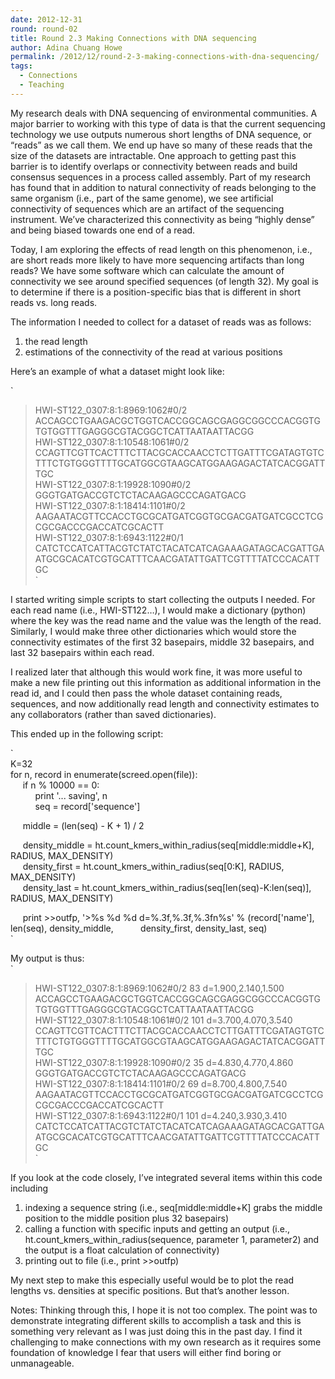 ```yaml
---
date: 2012-12-31
round: round-02
title: Round 2.3 Making Connections with DNA sequencing
author: Adina Chuang Howe
permalink: /2012/12/round-2-3-making-connections-with-dna-sequencing/
tags:
  - Connections
  - Teaching
---
```

My research deals with DNA sequencing of environmental communities. A major barrier to working with this type of data is that the current sequencing technology we use outputs numerous short lengths of DNA sequence, or &#8220;reads&#8221; as we call them. We end up have so many of these reads that the size of the datasets are intractable. One approach to getting past this barrier is to identify overlaps or connectivity between reads and build consensus sequences in a process called assembly. Part of my research has found that in addition to natural connectivity of reads belonging to the same organism (i.e., part of the same genome), we see artificial connectivity of sequences which are an artifact of the sequencing instrument. We&#8217;ve characterized this connectivity as being &#8220;highly dense&#8221; and being biased towards one end of a read.

Today, I am exploring the effects of read length on this phenomenon, i.e., are short reads more likely to have more sequencing artifacts than long reads? We have some software which can calculate the amount of connectivity we see around specified sequences (of length 32). My goal is to determine if there is a position-specific bias that is different in short reads vs. long reads.

The information I needed to collect for a dataset of reads was as follows:

1) the read length  
2) estimations of the connectivity of the read at various positions

Here&#8217;s an example of what a dataset might look like:

`<br />
>HWI-ST122_0307:8:1:8969:1062#0/2<br />
ACCAGCCTGAAGACGCTGGTCACCGGCAGCGAGGCGGCCCACGGTGTGTGGTTTGAGGGCGTACGGCTCATTAATAATTACGG<br />
>HWI-ST122_0307:8:1:10548:1061#0/2<br />
CCAGTTCGTTCACTTTCTTACGCACCAACCTCTTGATTTCGATAGTGTCTTTCTGTGGGTTTTGCATGGCGTAAGCATGGAAGAGACTATCACGGATTTGC<br />
>HWI-ST122_0307:8:1:19928:1090#0/2<br />
GGGTGATGACCGTCTCTACAAGAGCCCAGATGACG<br />
>HWI-ST122_0307:8:1:18414:1101#0/2<br />
AAGAATACGTTCCACCTGCGCATGATCGGTGCGACGATGATCGCCTCGCGCGACCCGACCATCGCACTT<br />
>HWI-ST122_0307:8:1:6943:1122#0/1<br />
CATCTCCATCATTACGTCTATCTACATCATCAGAAAGATAGCACGATTGAATGCGCACATCGTGCATTTCAACGATATTGATTCGTTTTATCCCACATTGC<br />
`

I started writing simple scripts to start collecting the outputs I needed. For each read name (i.e., HWI-ST122&#8230;), I would make a dictionary (python) where the key was the read name and the value was the length of the read. Similarly, I would make three other dictionaries which would store the connectivity estimates of the first 32 basepairs, middle 32 basepairs, and last 32 basepairs within each read.

I realized later that although this would work fine, it was more useful to make a new file printing out this information as additional information in the read id, and I could then pass the whole dataset containing reads, sequences, and now additionally read length and connectivity estimates to any collaborators (rather than saved dictionaries).

This ended up in the following script:

`<br />
K=32<br />
for n, record in enumerate(screed.open(file)):<br />
&nbsp; &nbsp; &nbsp;if n % 10000 == 0:<br />
&nbsp; &nbsp; &nbsp;&nbsp; &nbsp; &nbsp;print '... saving', n<br />
&nbsp; &nbsp; &nbsp;&nbsp; &nbsp; &nbsp;seq = record['sequence']</p>
<p>&nbsp; &nbsp; &nbsp;middle = (len(seq) - K + 1) / 2</p>
<p>&nbsp; &nbsp; &nbsp;density_middle = ht.count_kmers_within_radius(seq[middle:middle+K], RADIUS, MAX_DENSITY)<br />
&nbsp; &nbsp; &nbsp;density_first = ht.count_kmers_within_radius(seq[0:K], RADIUS, MAX_DENSITY)<br />
&nbsp; &nbsp; &nbsp;density_last = ht.count_kmers_within_radius(seq[len(seq)-K:len(seq)], RADIUS, MAX_DENSITY)</p>
<p>&nbsp; &nbsp; &nbsp;print >>outfp, '>%s %d %d d=%.3f,%.3f,%.3fn%s' % (record['name'], len(seq), density_middle, &nbsp; &nbsp; &nbsp;&nbsp; &nbsp; &nbsp;density_first, density_last, seq)<br />
`

My output is thus:  
`<br />
>HWI-ST122_0307:8:1:8969:1062#0/2	83 d=1.900,2.140,1.500<br />
ACCAGCCTGAAGACGCTGGTCACCGGCAGCGAGGCGGCCCACGGTGTGTGGTTTGAGGGCGTACGGCTCATTAATAATTACGG<br />
>HWI-ST122_0307:8:1:10548:1061#0/2	101 d=3.700,4.070,3.540<br />
CCAGTTCGTTCACTTTCTTACGCACCAACCTCTTGATTTCGATAGTGTCTTTCTGTGGGTTTTGCATGGCGTAAGCATGGAAGAGACTATCACGGATTTGC<br />
>HWI-ST122_0307:8:1:19928:1090#0/2	35 d=4.830,4.770,4.860<br />
GGGTGATGACCGTCTCTACAAGAGCCCAGATGACG<br />
>HWI-ST122_0307:8:1:18414:1101#0/2	69 d=8.700,4.800,7.540<br />
AAGAATACGTTCCACCTGCGCATGATCGGTGCGACGATGATCGCCTCGCGCGACCCGACCATCGCACTT<br />
>HWI-ST122_0307:8:1:6943:1122#0/1	101 d=4.240,3.930,3.410<br />
CATCTCCATCATTACGTCTATCTACATCATCAGAAAGATAGCACGATTGAATGCGCACATCGTGCATTTCAACGATATTGATTCGTTTTATCCCACATTGC<br />
`

If you look at the code closely, I&#8217;ve integrated several items within this code including  
1) indexing a sequence string (i.e., seq[middle:middle+K] grabs the middle position to the middle position plus 32 basepairs)  
2) calling a function with specific inputs and getting an output (i.e., ht.count\_kmers\_within_radius(sequence, parameter 1, parameter2) and the output is a float calculation of connectivity)  
3) printing out to file (i.e., print >>outfp)

My next step to make this especially useful would be to plot the read lengths vs. densities at specific positions. But that&#8217;s another lesson. 

Notes: Thinking through this, I hope it is not too complex. The point was to demonstrate integrating different skills to accomplish a task and this is something very relevant as I was just doing this in the past day. I find it challenging to make connections with my own research as it requires some foundation of knowledge I fear that users will either find boring or unmanageable.

